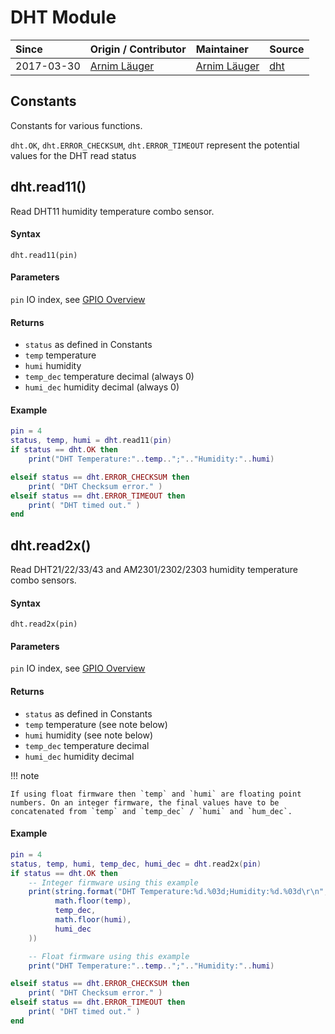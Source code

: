 # DHT Module
| Since  | Origin / Contributor  | Maintainer  | Source  |
| :----- | :-------------------- | :---------- | :------ |
| 2017-03-30 | [Arnim Läuger](https://github.com/devsaurus) | [Arnim Läuger](https://github.com/devsaurus) | [dht](../../../components/modules/dht.c)|

## Constants
Constants for various functions.

`dht.OK`, `dht.ERROR_CHECKSUM`, `dht.ERROR_TIMEOUT` represent the potential values for the DHT read status

## dht.read11()
Read DHT11 humidity temperature combo sensor.

#### Syntax
`dht.read11(pin)`

#### Parameters
`pin` IO index, see [GPIO Overview](gpio.md#gpio-overview)

#### Returns
- `status` as defined in Constants
- `temp` temperature
- `humi` humidity
- `temp_dec` temperature decimal (always 0)
- `humi_dec` humidity decimal (always 0)

#### Example
```lua
pin = 4
status, temp, humi = dht.read11(pin)
if status == dht.OK then
    print("DHT Temperature:"..temp..";".."Humidity:"..humi)

elseif status == dht.ERROR_CHECKSUM then
    print( "DHT Checksum error." )
elseif status == dht.ERROR_TIMEOUT then
    print( "DHT timed out." )
end
```

## dht.read2x()
Read DHT21/22/33/43 and AM2301/2302/2303 humidity temperature combo sensors.

#### Syntax
`dht.read2x(pin)`

#### Parameters
`pin` IO index, see [GPIO Overview](gpio.md#gpio-overview)

#### Returns
- `status` as defined in Constants
- `temp` temperature (see note below)
- `humi` humidity (see note below)
- `temp_dec` temperature decimal
- `humi_dec` humidity decimal

!!! note

    If using float firmware then `temp` and `humi` are floating point numbers. On an integer firmware, the final values have to be concatenated from `temp` and `temp_dec` / `humi` and `hum_dec`.

#### Example
```lua
pin = 4
status, temp, humi, temp_dec, humi_dec = dht.read2x(pin)
if status == dht.OK then
    -- Integer firmware using this example
    print(string.format("DHT Temperature:%d.%03d;Humidity:%d.%03d\r\n",
          math.floor(temp),
          temp_dec,
          math.floor(humi),
          humi_dec
    ))

    -- Float firmware using this example
    print("DHT Temperature:"..temp..";".."Humidity:"..humi)

elseif status == dht.ERROR_CHECKSUM then
    print( "DHT Checksum error." )
elseif status == dht.ERROR_TIMEOUT then
    print( "DHT timed out." )
end
```
